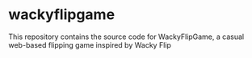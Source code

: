 # wackyflipgame
This repository contains the source code for WackyFlipGame, a casual web-based flipping game inspired by Wacky Flip
